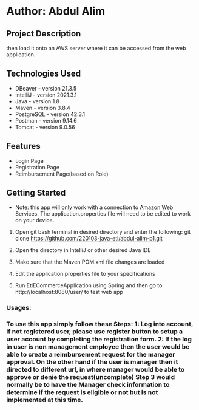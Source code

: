 # 
# Author: Abdul Alim

## Project Description

 then load it onto an AWS server where it can be accessed from the web application.

## Technologies Used

* DBeaver - version 21.3.5
* IntelliJ - version 2021.3.1
* Java - version 1.8
* Maven - version 3.8.4
* PostgreSQL - version 42.3.1
* Postman - version 9.14.6
* Tomcat - version 9.0.56

## Features

* Login Page
* Registration Page
* Reimbursement Page(based on Role)


## Getting Started
* Note: this app will only work with a connection to Amazon Web Services. The application.properties file will need to be edited to work on your device.

1. Open git bash terminal in desired directory and enter the following: 
    git clone https://github.com/220103-java-etl/abdul-alim-p1.git

2. Open the directory in IntelliJ or other desired Java IDE

3. Make sure that the Maven POM.xml file changes are loaded

4. Edit the application.properties file to your specifications

5. Run EtlECommerceApplication using Spring and then go to http://localhost:8080/user/ to test web app
<h3>Usages:<h3>
   To use this app simply follow these Steps: 
    1: Log into account, if not registered user, please use register button to setup a user account by completing the registration form.
    2: If the log in user is non management employee then the user would be able to create a reimbursement request for the manager approval.
    On the other hand if the user is manager then it directed to different url, in where manager would be able to approve or denie the request(uncomplete)
    Step 3 would normally be to have the Manager check information to determine if the request is eligible or not but is not implemented at this time.


